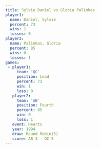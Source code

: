 ```yaml
---
title: Sylvie Daniel vs Gloria Palinkas
player1:                
  name: Daniel, Sylvie  
  percent: 73           
  wins: 1               
  losses: 0             
player2:                
  name: Palinkas, Gloria
  percent: 85           
  wins: 0               
  losses: 1             
games:
 - player1:        
     team: 'QC'    
     position: Lead
     percent: 73   
     win: 1        
     loss: 0       
   player2:          
     team: 'AB'      
     position: Fourth
     percent: 85     
     win: 0          
     loss: 1         
   event: Hearts       
   year: 1994          
   draw: Round Robin(5)
   score: AB 3 - QC 5  
---
```

